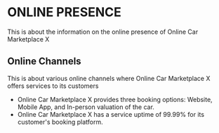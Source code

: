 # ONLINE PRESENCE

This is about the information on the online presence of Online Car Marketplace X

## Online Channels

This is about various online channels where Online Car Marketplace X offers services to its customers

- Online Car Marketplace X provides three booking options: Website, Mobile App, and In-person valuation of the car.
- Online Car Marketplace X has a service uptime of 99.99% for its customer's booking platform.